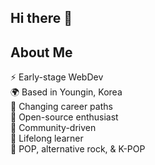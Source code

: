 ## Hi there 👋

<!--
**takernap/takernap** is a ✨ _special_ ✨ repository because its `README.md` (this file) appears on your GitHub profile.

Here are some ideas to get you started:

- 🔭 I’m currently working on ...
- 🌱 I’m currently learning ...
- 👯 I’m looking to collaborate on ...
- 🤔 I’m looking for help with ...
- 💬 Ask me about ...
- 📫 How to reach me: ...
- 😄 Pronouns: ...
- ⚡ Fun fact: ...
-->
## About Me

⚡ Early-stage WebDev 
<br/>🌍 Based in Youngin, Korea
<br/>🔭 Changing career paths
<br/>🧱 Open-source enthusiast
<br/>🍄 Community-driven
<br/>🌱 Lifelong learner
<br/>🎵 POP, alternative rock, & K-POP
